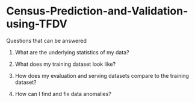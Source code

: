 # Census-Prediction-and-Validation-using-TFDV
Questions that can be answered
1. What are the underlying statistics of my data?

2. What does my training dataset look like?

3. How does my evaluation and serving datasets compare to the training dataset?

4. How can I find and fix data anomalies?
